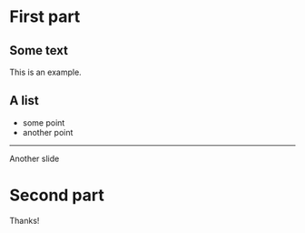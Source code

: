 # First part

## Some text 

This is an example.

## A list

* some point
* another point

----

Another slide

# Second part

Thanks!
